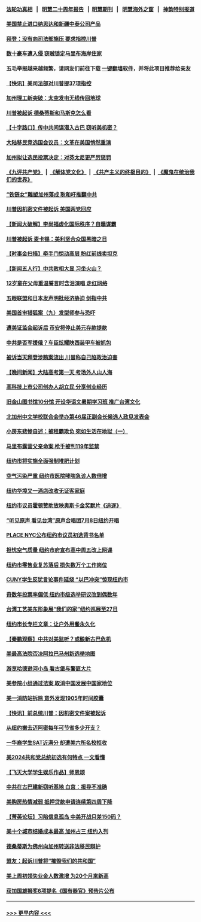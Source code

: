 #### [法轮功真相](https://github.com/gfw-breaker/truth/blob/master/README.md?t=0) &nbsp;&nbsp;|&nbsp;&nbsp; [明慧二十周年报告](https://github.com/gfw-breaker/mh-reports/blob/master/README.md?t=0) &nbsp;&nbsp;|&nbsp;&nbsp;[明慧期刊](https://github.com/gfw-breaker/mh-qikan) &nbsp;&nbsp;|&nbsp;&nbsp; [明慧海外之窗](https://github.com/gfw-breaker/mh-news/blob/master/README.md?t=0) &nbsp;&nbsp;|&nbsp;&nbsp; [神韵特别报道](https://github.com/gfw-breaker/mh-news/blob/master/shenyun.md?t=0)
#### [美国禁止进口纳思达和新疆中泰公司产品](../pages/nsc412/n14013388.md?t=06100343) 
#### [拜登：没有向司法部施压 要求指控川普](../pages/nsc412/n14013391.md?t=06100343) 
#### [数十豪车遭入侵 窃贼锁定马里布海岸住家](../pages/nsc412/n14013394.md?t=06100343) 
#### 五毛举报越来越频繁，请网友们前往下载 [一键翻墙软件](https://github.com/gfw-breaker/ssr-accounts)，并将此项目推荐给亲友
#### [【快讯】美司法部对川普提37项指控](../pages/nsc412/n14013395.md?t=06100343) 
#### [加州理工新突破：太空发电无线传回地球](../pages/nsc412/n14013389.md?t=06100343) 
#### [川普被起诉 德桑蒂斯和马斯克怎么看](../pages/nsc412/n14013334.md?t=06100343) 
#### [【十字路口】传中共间谍潜入古巴 窃听美机密？](../pages/nsc412/n14013251.md?t=06100343) 
#### [大陆移民竞选国会议员：文革在美国悄然重演](../pages/nsc412/n14012813.md?t=06100343) 
#### [加州拟让选民投票决定：对芬太尼更严厉惩罚](../pages/nsc412/n14013011.md?t=06100343) 
#### [《九评共产党》](https://github.com/begood0513/9ping.md/blob/master/README.md) &nbsp;|&nbsp; [《解体党文化》](../../../../jtdwh.md/blob/master/README.md)  &nbsp;|&nbsp; [《共产主义的终极目的》](../../../../gczydzjmd.md/blob/master/README.md) &nbsp;|&nbsp; [《魔鬼在统治我们的世界》](../../../../mgztzwmdsj.md/blob/master/README.md) 
#### [“铁链女”雕塑加州落成 耿和吁推翻中共](../pages/nsc412/n14013004.md?t=06100343) 
#### [川普因机密文件被起诉 美国两党回应](../pages/nsc412/n14013173.md?t=06100343) 
#### [【新闻大破解】李尚福虚化国际秩序？自曝谋霸](../pages/nsc412/n14013214.md?t=06100343) 
#### [川普被起诉 麦卡锡：美利坚合众国黑暗之日](../pages/nsc412/n14013316.md?t=06100343) 
#### [【时事金扫描】牵手门惊动高层 粉红前线卖坦克](../pages/nsc412/n14012807.md?t=06100343) 
#### [【新闻五人行】中共败相大显 习坐火山？](../pages/nsc412/n14013320.md?t=06100343) 
#### [12岁童在父母重温誓言时含泪演唱 走红网络](../pages/nsc412/n14013143.md?t=06100343) 
#### [五眼联盟和日本发声明批经济胁迫 剑指中共](../pages/nsc412/n14013308.md?t=06100343) 
#### [美国首审猎狐案（九）发型师参与恐吓](../pages/nsc412/n14012908.md?t=06100343) 
#### [遭美证监会起诉后 币安将停止美元存款提款](../pages/nsc412/n14013219.md?t=06100343) 
#### [中共是否军援俄？车臣炫耀陕西装甲车被抓包](../pages/nsc412/n14013189.md?t=06100343) 
#### [被诉当天拜登涉贿案流出 川普称自己陷政治迫害](../pages/nsc412/n14013172.md?t=06100343) 
#### [【晚间新闻】大陆高考第一天 考场外人山人海](../pages/nsc412/n14013070.md?t=06100343) 
#### [高科技上市公司创办人胡立民  分享创业经历](../pages/nsc412/n14013017.md?t=06100343) 
#### [旧金山图书馆10分馆 开设华语文暑期学习班 推广台湾文化](../pages/nsc412/n14013015.md?t=06100343) 
#### [北加州中文学校联合会举办第46届正副会长候选人政见发表会](../pages/nsc412/n14013008.md?t=06100343) 
#### [小房东悲惨自述：被租霸欺负 宛如生活在地狱（一）](../pages/nsc412/n14012924.md?t=06100343) 
#### [马里布露营父亲命案 枪手被判119年监禁](../pages/nsc412/n14012916.md?t=06100343) 
#### [纽约市将实施全面强制堆肥计划](../pages/nsc412/n14012898.md?t=06100343) 
#### [空气污染严重 纽约市医院哮喘急诊人数倍增](../pages/nsc412/n14012884.md?t=06100343) 
#### [纽约华埠又一酒店改收无证客家庭](../pages/nsc412/n14012895.md?t=06100343) 
#### [纽约市议员霍顿赞助放映奥斯卡金奖默片《追逐》](../pages/nsc412/n14012902.md?t=06100343) 
#### [“听见原声 看见台湾”原声合唱团7月8日纽约开唱](../pages/nsc412/n14012892.md?t=06100343) 
#### [PLACE NYC公布纽约市议员初选背书名单](../pages/nsc412/n14012901.md?t=06100343) 
#### [担忧空气质量 纽约市府宣布高中周五改上网课](../pages/nsc412/n14012897.md?t=06100343) 
#### [纽约市零售业复苏落后 损失数万个工作岗位](../pages/nsc412/n14012886.md?t=06100343) 
#### [CUNY学生反犹言论事件延烧 “以巴冲突”惊现纽约市](../pages/nsc412/n14012910.md?t=06100343) 
#### [奇数年投票率偏低 纽约市级选举研议改到偶数年](../pages/nsc412/n14012905.md?t=06100343) 
#### [台湾工艺美东形象展“我们的家”纽约巡展至27日](../pages/nsc412/n14012863.md?t=06100343) 
#### [纽约市长专栏文章：让户外用餐永久化](../pages/nsc412/n14012865.md?t=06100343) 
#### [【秦鹏观察】中共对美监听？或酿新古巴危机](../pages/nsc412/n14012690.md?t=06100343) 
#### [美最高法院否决阿拉巴马州新选举地图](../pages/nsc412/n14012608.md?t=06100343) 
#### [游览哈德逊河小岛 看古堡与警匪大片](../pages/nsc412/n14011931.md?t=06100343) 
#### [美参院小组通过法案 取消中国发展中国家地位](../pages/nsc412/n14012741.md?t=06100343) 
#### [美一消防站拆除 意外发现1905年时间胶囊](../pages/nsc412/n14012738.md?t=06100343) 
#### [【快讯】前总统川普：因机密文件案被起诉](../pages/nsc412/n14012714.md?t=06100343) 
#### [从纽约搬去迈阿密每年可节省多少开支？](../pages/nsc412/n14012687.md?t=06100343) 
#### [一华裔学生SAT近满分 却遭美六所名校拒收](../pages/nsc412/n14012604.md?t=06100343) 
#### [美2024共和党总统初选有何特点 一文看懂](../pages/nsc412/n14012513.md?t=06100343) 
#### [【飞天大学学生娱乐作品】师恩颂](../pages/nsc412/n14012587.md?t=06100343) 
#### [中共在古巴建新窃听基地 白宫：报导不准确](../pages/nsc412/n14012551.md?t=06100343) 
#### [美购房热情减弱 抵押贷款申请连续第四周下降](../pages/nsc412/n14012681.md?t=06100343) 
#### [【菁英论坛】习陷信息孤岛 中美开战只差150码？](../pages/nsc412/n14012675.md?t=06100343) 
#### [美十个城市结婚成本最高 加州占三 纽约入列](../pages/nsc412/n14011932.md?t=06100343) 
#### [德桑蒂斯为佛州向加州转送非法移民辩护](../pages/nsc412/n14012621.md?t=06100343) 
#### [盟友：起诉川普将“摧毁我们的共和国”](../pages/nsc412/n14012552.md?t=06100343) 
#### [美上周初领失业金人数激增 为20个月来新高](../pages/nsc412/n14012549.md?t=06100343) 
#### [获加国雄狮奖6项提名《国有器官》预告片公布](../pages/nsc412/n14012594.md?t=06100343) 

----
#### [ >>> 更早内容 <<< ](../indexes/nsc412-earlier.md)
